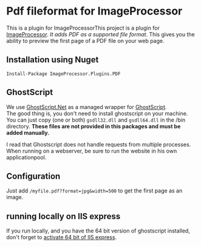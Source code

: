 ﻿# Pdf fileformat for ImageProcessor

This is a plugin for ImageProcessorThis project is a plugin for [ImageProcessor](http://imageprocessor.org/). 
*It adds PDF as a supported file format*.  This gives you the ability to preview the first page of a PDF file on your web page.

## Installation using Nuget

    Install-Package ImageProcessor.Plugins.PDF

## GhostScript
We use [GhostScript.Net](https://github.com/jhabjan/Ghostscript.NET) as a managed wrapper for [GhostScript](https://ghostscript.com/).  
The good thing is, you don't need to install ghostscript on your machine.
You can just copy (one or both) `gsdll32.dll` and `gsdll64.dll` in the /bin directory. 
**These files are not provided in this packages and must be added manually.**

I read that Ghostscript does not handle requests from multiple processes.  
When running on a webserver, be sure to run the website in his own applicationpool.

## Configuration
Just add `/myfile.pdf?format=jpg&width=500` to get the first page as an image.

## running locally on IIS express
If you run locally, and you have the 64 bit version of ghostscript installed, 
don't forget to [activate 64 bit of IIS express](https://visualstudio.uservoice.com/forums/121579-visual-studio-ide/suggestions/3254745-allow-for-iis-express-64-bit-to-run-from-visual-st).  


